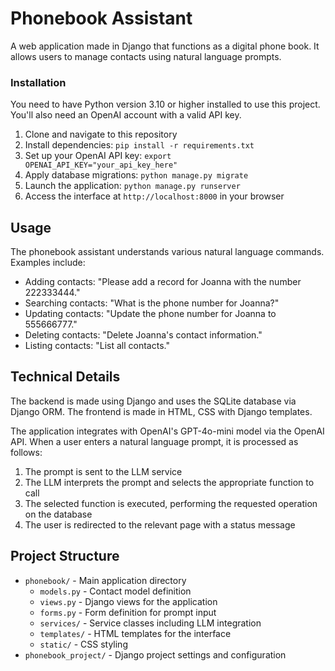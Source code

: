 # Phonebook Assistant

A web application made in Django that functions as a digital phone book.
It allows users to manage contacts using natural language prompts.

### Installation

You need to have Python version 3.10 or higher installed to use this project.
You'll also need an OpenAI account with a valid API key.

1. Clone and navigate to this repository
2. Install dependencies: `pip install -r requirements.txt`
3. Set up your OpenAI API key: `export OPENAI_API_KEY="your_api_key_here"`
4. Apply database migrations: `python manage.py migrate`
5. Launch the application: `python manage.py runserver`
6. Access the interface at `http://localhost:8000` in your browser

## Usage

The phonebook assistant understands various natural language commands. 
Examples include:

- Adding contacts: "Please add a record for Joanna with the number 222333444."
- Searching contacts: "What is the phone number for Joanna?"
- Updating contacts: "Update the phone number for Joanna to 555666777."
- Deleting contacts: "Delete Joanna's contact information."
- Listing contacts: "List all contacts."

## Technical Details

The backend is made using Django and uses the SQLite database via Django ORM.
The frontend is made in HTML, CSS with Django templates.

The application integrates with OpenAI's GPT-4o-mini model via the OpenAI API.
When a user enters a natural language prompt, it is processed as follows:

1. The prompt is sent to the LLM service
2. The LLM interprets the prompt and selects the appropriate function to call
3. The selected function is executed, performing the requested operation on the database
4. The user is redirected to the relevant page with a status message

## Project Structure

- `phonebook/` - Main application directory
  - `models.py` - Contact model definition
  - `views.py` - Django views for the application
  - `forms.py` - Form definition for prompt input
  - `services/` - Service classes including LLM integration
  - `templates/` - HTML templates for the interface
  - `static/` - CSS styling
- `phonebook_project/` - Django project settings and configuration